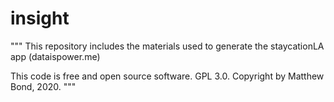# insight

"""
This repository includes the materials used to generate the staycationLA app (dataispower.me)

This code is free and open source software. GPL 3.0.
Copyright by Matthew Bond, 2020.
"""
